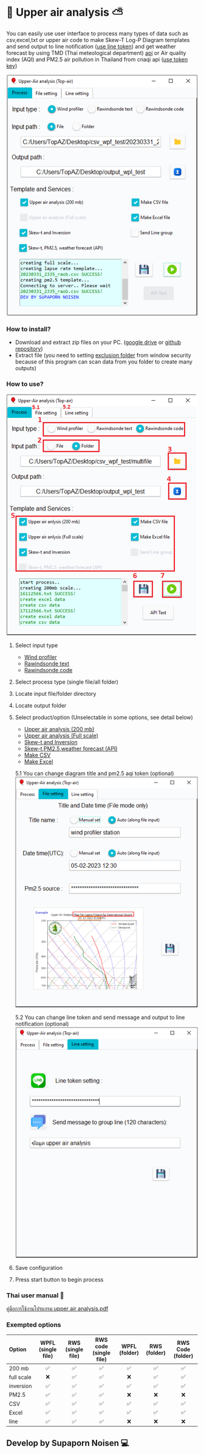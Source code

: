 # :balloon: Upper air analysis  :partly_sunny:
You can easily use user interface to process many types of data such as csv,excel,txt or upper air code
to make Skew-T Log-P Diagram templates and send output to line notification ([use line token](https://notify-bot.line.me/th/)) and get weather forecast by using TMD (Thai meteological department) [api](https://data.tmd.go.th/dataset/index.php) or
Air quality index (AQI) and PM2.5 air pollution in Thailand from cnaqi api ([use token key](https://aqicn.org/city/beijing/))

![show_ui](https://raw.githubusercontent.com/TOPaz09/Upper-air-analysis/main/figure/my_ui.png)

### How to install?
- Download and extract zip files on your PC. ([google drive](https://drive.google.com/uc?export=download&id=1QMZ2d1FAGA790xp4CONXFCQ--Dljx1lH) or [github repository](https://github.com/TOPaz09/Upper-air-analysis/archive/refs/heads/main.zip))
- Extract file (you need to setting [exclusion folder](https://support.microsoft.com/en-us/windows/add-an-exclusion-to-windows-security-811816c0-4dfd-af4a-47e4-c301afe13b26) from window security because of this program can scan data from you folder to create many outputs)

### How to use?
![method](https://raw.githubusercontent.com/TOPaz09/Upper-air-analysis/main/figure/process.png)

 1. Select input type 
    - [Wind profiler](https://github.com/TOPaz09/Upper-air-analysis/blob/main/Example%20data/20230331_2350_raob.csv)
    - [Rawindsonde text](https://github.com/TOPaz09/Upper-air-analysis/blob/main/Example%20data/CM2024010723_SIGLVLS.txt)
    - [Rawindsonde code](https://github.com/TOPaz09/Upper-air-analysis/blob/main/Example%20data/16112566.txt)

 2. Select process type (single file/all folder)
 3. Locate input file/folder directory
 4. Locate output folder
 5. Select product/option (Unselectable in some options, see detail below)
    - [Upper air analysis (200 mb)](https://raw.githubusercontent.com/TOPaz09/Upper-air-analysis/main/figure/20230331_2355_raob_200mb.png)
    - [Upper air analysis (Full scale)](https://raw.githubusercontent.com/TOPaz09/Upper-air-analysis/main/figure/16112566_full.png)
    - [Skew-t and Inversion](https://raw.githubusercontent.com/TOPaz09/Upper-air-analysis/main/figure/17112566_lr.png)
    - [Skew-t,PM2.5,weather forecast (API)](https://raw.githubusercontent.com/TOPaz09/Upper-air-analysis/main/figure/20230331_2330_raob_inver2.png)
    - [Make CSV](https://github.com/TOPaz09/Upper-air-analysis/blob/main/figure/16112566_full_filter.csv)
    - [Make Excel](https://github.com/TOPaz09/Upper-air-analysis/raw/main/figure/16112566_full_filter.xlsx)
    
    5.1 You can change diagram title and pm2.5 aqi token (optional)  
        ![](https://raw.githubusercontent.com/TOPaz09/Upper-air-analysis/main/figure/file_setting_tab.png)

    5.2 You can change line token and send message and output to line notification (optional)
        ![](https://raw.githubusercontent.com/TOPaz09/Upper-air-analysis/main/figure/line_msg.png)

 6. Save configuration
 7. Press start button to begin process

### Thai user manual :blue_book:
[คู่มือการใช้งานโปรแกรม upper air analysis.pdf](https://drive.google.com/uc?export=download&id=13BVkQnCQYubDkyte1tc4WWBd98Fq3IVk)


### Exempted options

| Option | WPFL (single file) | RWS (single file) | RWS code (single file) | WPFL (folder) | RWS (folder) | RWS Code (folder) |
| :---- | :----: | :----: | :----: | :----: | :----: | :----: |
| 200 mb | :white_check_mark: | :white_check_mark: |:white_check_mark: |:white_check_mark: |:white_check_mark: |:white_check_mark: |
| full scale | :x: | :white_check_mark:| :white_check_mark: |:x: |:white_check_mark: |:white_check_mark: |
| inversion | :white_check_mark: | :white_check_mark: | :white_check_mark: |:white_check_mark: |:white_check_mark: |:white_check_mark: |
| PM2.5 | :white_check_mark: | :white_check_mark: | :white_check_mark: |:x: |:x: |:x: |
| CSV | :white_check_mark: | :white_check_mark: | :white_check_mark: |:white_check_mark: |:white_check_mark: |:white_check_mark: |
| Excel | :white_check_mark: | :white_check_mark: | :white_check_mark: |:white_check_mark: |:white_check_mark: |:white_check_mark: |
| line | :white_check_mark: | :white_check_mark: | :white_check_mark: |:x: |:x: |:x: |


## Develop by Supaporn Noisen :computer:
